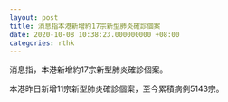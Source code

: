 ```yaml
---
layout: post
title: 消息指本港新增約17宗新型肺炎確診個案
date: 2020-10-08 10:38:23.000000000 +08:00
categories: rthk
---
```


消息指，本港新增約17宗新型肺炎確診個案。

本港昨日新增11宗新型肺炎確診個案，至今累積病例5143宗。
